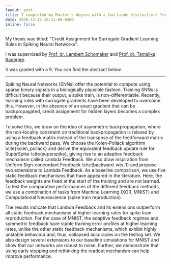 ```yaml
---
layout: post
title: I completed my Master's degree with a Cum Laude distinction! You can read more about my thesis in this post.
date: 2020-12-15 16:11:00-0400
inline: false
---
```


My thesis was titled: "Credit Assignment for Surrogate Gradient Learning Rules in Spiking Neural Networks".

I was supervised by [Prof. dr. Lambert Schomaker](https://www.ai.rug.nl/~lambert/) and [Prof. dr. Tamalika Banerjee](https://www.rug.nl/staff/t.banerjee/cv?lang=en).

It was graded with a 9. You can find the abstract below.

***

Spiking Neural Networks (SNNs) offer the potential to compute using sparse binary signals in a biologically plausible fashion. Training SNNs is difficult because their output, a spike train, is non-differentiable. Recently, learning rules with surrogate gradients have been developed to overcome this. However, in the absence of an exact gradient that can be backpropagated, credit assignment for hidden layers becomes a complex problem.

To solve this, we draw on the idea of asymmetric backpropagation, where the non-locality constraint on traditional backpropagation is relaxed by using a feedback matrix instead of the transpose of the feedforward matrix during the backward pass. We choose the Kolen-Pollack algorithm \cite{kolen_pollack} and derive the equivalent feedback update rule for SuperSpike \cite{superspike}, giving rise to an adaptive feedback mechanism called Lambda Feedback. We also draw inspiration from Uniform Sign-concordant Feedback \cite{backward-wts-1} and propose two extensions to Lambda Feedback. As a baseline comparison, we use five static feedback mechanisms that have appeared in the literature. Here, the feedback weights are fixed at the start of the training and are not learned. To test the comparative performances of the different feedback methods, we use a combination of tasks from Machine Learning (XOR, MNIST) and Computational Neuroscience (spike train reproduction).

The results indicate that Lambda Feedback and its extensions outperform all static feedback mechanisms at higher learning rates for spike train reproduction. For the case of MNIST, the adaptive feedback regimes and symmetric feedback have stable training error profiles at higher learning rates, unlike the other static feedback mechanisms, which exhibit highly unstable behaviour and, thus, collapsed accuracies on the testing set. We also design several extensions to our baseline simulations for MNIST and show that our networks are robust to noise. Further, we demonstrate that using early stopping and rethinking the readout mechanism can help improve performance.